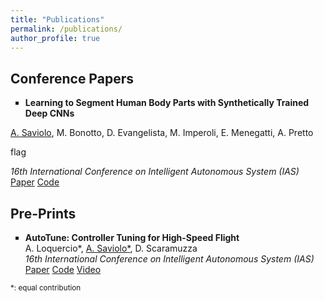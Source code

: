 ```yaml
---
title: "Publications"
permalink: /publications/
author_profile: true
---
```


<head>
<style>
div {
  text-align: left;
}
</style>
</head>
  
<!---
## Journal Papers:
-->

## Conference Papers


<div>
<ul style="list-style-type:square">
  <li><b>Learning to Segment Human Body Parts with Synthetically Trained Deep CNNs</b></li>
</ul>
</div>
<div color: rgba(0, 0, 0, 0.5)>
  <u>A. Saviolo</u>, M. Bonotto, D. Evangelista, M. Imperoli, E. Menegatti, A. Pretto
</div>

flag

<div style="text-align: justify">
  <i>16th International Conference on Intelligent Autonomous System (IAS)</i>
</div>
<div style="text-align: justify">
  <a href="https://arxiv.org/abs/2102.01460">Paper</a> <a href="https://github.com/AlessandroSaviolo/HBPSegmentation">Code</a>
</div>

## Pre-Prints

<ul style="list-style-type:square">
<div>
  <li><b>AutoTune: Controller Tuning for High-Speed Flight</b></li>
</div>
<div>
  A. Loquercio*, <u>A. Saviolo*</u>, D. Scaramuzza
</div>
<div style="text-align: justify">
  <i>16th International Conference on Intelligent Autonomous System (IAS)</i>
</div>
<div style="text-align: justify">
  <a href="https://arxiv.org/abs/2103.10698">Paper</a> <a href="https://github.com/uzh-rpg/mh_autotune">Code</a> <a href="https://www.youtube.com/watch?v=m2q_y7C01So&ab_channel=UZHRoboticsandPerceptionGroup">Video</a>
</div>
</ul>

<!---
## Workshop papers:
-->

<p><small>*: equal contribution</small></p>
